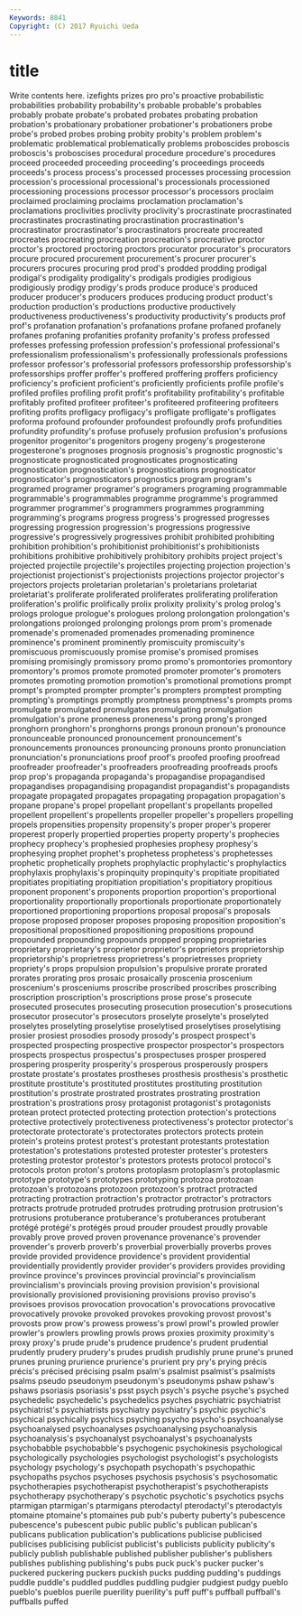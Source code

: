 ```yaml
---
Keywords: 8841 
Copyright: (C) 2017 Ryuichi Ueda
---
```


# title

Write contents here.
izefights prizes pro pro's proactive probabilistic probabilities
probability probability's probable probable's probables probably probate probate's probated probates
probating probation probation's probationary probationer probationer's probationers probe probe's probed
probes probing probity probity's problem problem's problematic problematical problematically problems
proboscides proboscis proboscis's proboscises procedural procedure procedure's procedures proceed proceeded
proceeding proceeding's proceedings proceeds proceeds's process process's processed processes processing
procession procession's processional processional's processionals processioned processioning processions processor processor's
processors proclaim proclaimed proclaiming proclaims proclamation proclamation's proclamations proclivities proclivity
proclivity's procrastinate procrastinated procrastinates procrastinating procrastination procrastination's procrastinator procrastinator's procrastinators
procreate procreated procreates procreating procreation procreation's procreative proctor proctor's proctored
proctoring proctors procurator procurator's procurators procure procured procurement procurement's procurer
procurer's procurers procures procuring prod prod's prodded prodding prodigal prodigal's
prodigality prodigality's prodigals prodigies prodigious prodigiously prodigy prodigy's prods produce
produce's produced producer producer's producers produces producing product product's production
production's productions productive productively productiveness productiveness's productivity productivity's products prof
prof's profanation profanation's profanations profane profaned profanely profanes profaning profanities
profanity profanity's profess professed professes professing profession profession's professional professional's
professionalism professionalism's professionally professionals professions professor professor's professorial professors professorship
professorship's professorships proffer proffer's proffered proffering proffers proficiency proficiency's proficient
proficient's proficiently proficients profile profile's profiled profiles profiling profit profit's
profitability profitability's profitable profitably profited profiteer profiteer's profiteered profiteering profiteers
profiting profits profligacy profligacy's profligate profligate's profligates proforma profound profounder
profoundest profoundly profs profundities profundity profundity's profuse profusely profusion profusion's
profusions progenitor progenitor's progenitors progeny progeny's progesterone progesterone's prognoses prognosis
prognosis's prognostic prognostic's prognosticate prognosticated prognosticates prognosticating prognostication prognostication's prognostications
prognosticator prognosticator's prognosticators prognostics program program's programed programer programer's programers
programing programmable programmable's programmables programme programme's programmed programmer programmer's programmers
programmes programming programming's programs progress progress's progressed progresses progressing progression
progression's progressions progressive progressive's progressively progressives prohibit prohibited prohibiting prohibition
prohibition's prohibitionist prohibitionist's prohibitionists prohibitions prohibitive prohibitively prohibitory prohibits project
project's projected projectile projectile's projectiles projecting projection projection's projectionist projectionist's
projectionists projections projector projector's projectors projects proletarian proletarian's proletarians proletariat
proletariat's proliferate proliferated proliferates proliferating proliferation proliferation's prolific prolifically prolix
prolixity prolixity's prolog prolog's prologs prologue prologue's prologues prolong prolongation
prolongation's prolongations prolonged prolonging prolongs prom prom's promenade promenade's promenaded
promenades promenading prominence prominence's prominent prominently promiscuity promiscuity's promiscuous promiscuously
promise promise's promised promises promising promisingly promissory promo promo's promontories
promontory promontory's promos promote promoted promoter promoter's promoters promotes promoting
promotion promotion's promotional promotions prompt prompt's prompted prompter prompter's prompters
promptest prompting prompting's promptings promptly promptness promptness's prompts proms promulgate
promulgated promulgates promulgating promulgation promulgation's prone proneness proneness's prong prong's
pronged pronghorn pronghorn's pronghorns prongs pronoun pronoun's pronounce pronounceable pronounced
pronouncement pronouncement's pronouncements pronounces pronouncing pronouns pronto pronunciation pronunciation's pronunciations
proof proof's proofed proofing proofread proofreader proofreader's proofreaders proofreading proofreads
proofs prop prop's propaganda propaganda's propagandise propagandised propagandises propagandising propagandist
propagandist's propagandists propagate propagated propagates propagating propagation propagation's propane propane's
propel propellant propellant's propellants propelled propellent propellent's propellents propeller propeller's
propellers propelling propels propensities propensity propensity's proper proper's properer properest
properly propertied properties property property's prophecies prophecy prophecy's prophesied prophesies
prophesy prophesy's prophesying prophet prophet's prophetess prophetess's prophetesses prophetic prophetically
prophets prophylactic prophylactic's prophylactics prophylaxis prophylaxis's propinquity propinquity's propitiate propitiated
propitiates propitiating propitiation propitiation's propitiatory propitious proponent proponent's proponents proportion
proportion's proportional proportionality proportionally proportionals proportionate proportionately proportioned proportioning proportions
proposal proposal's proposals propose proposed proposer proposes proposing proposition proposition's
propositional propositioned propositioning propositions propound propounded propounding propounds propped propping
proprietaries proprietary proprietary's proprietor proprietor's proprietors proprietorship proprietorship's proprietress proprietress's
proprietresses propriety propriety's props propulsion propulsion's propulsive prorate prorated prorates
prorating pros prosaic prosaically proscenia proscenium proscenium's prosceniums proscribe proscribed
proscribes proscribing proscription proscription's proscriptions prose prose's prosecute prosecuted prosecutes
prosecuting prosecution prosecution's prosecutions prosecutor prosecutor's prosecutors proselyte proselyte's proselyted
proselytes proselyting proselytise proselytised proselytises proselytising prosier prosiest prosodies prosody
prosody's prospect prospect's prospected prospecting prospective prospector prospector's prospectors prospects
prospectus prospectus's prospectuses prosper prospered prospering prosperity prosperity's prosperous prosperously
prospers prostate prostate's prostates prostheses prosthesis prosthesis's prosthetic prostitute prostitute's
prostituted prostitutes prostituting prostitution prostitution's prostrate prostrated prostrates prostrating prostration
prostration's prostrations prosy protagonist protagonist's protagonists protean protect protected protecting
protection protection's protections protective protectively protectiveness protectiveness's protector protector's protectorate
protectorate's protectorates protectors protects protein protein's proteins protest protest's protestant
protestants protestation protestation's protestations protested protester protester's protesters protesting protestor
protestor's protestors protests protocol protocol's protocols proton proton's protons protoplasm
protoplasm's protoplasmic prototype prototype's prototypes prototyping protozoa protozoan protozoan's protozoans
protozoon protozoon's protract protracted protracting protraction protraction's protractor protractor's protractors
protracts protrude protruded protrudes protruding protrusion protrusion's protrusions protuberance protuberance's
protuberances protuberant protégé protégé's protégés proud prouder proudest proudly provable
provably prove proved proven provenance provenance's provender provender's proverb proverb's
proverbial proverbially proverbs proves provide provided providence providence's provident providential
providentially providently provider provider's providers provides providing province province's provinces
provincial provincial's provincialism provincialism's provincials proving provision provision's provisional provisionally
provisioned provisioning provisions proviso proviso's provisoes provisos provocation provocation's provocations
provocative provocatively provoke provoked provokes provoking provost provost's provosts prow
prow's prowess prowess's prowl prowl's prowled prowler prowler's prowlers prowling
prowls prows proxies proximity proximity's proxy proxy's prude prude's prudence
prudence's prudent prudential prudently prudery prudery's prudes prudish prudishly prune
prune's pruned prunes pruning prurience prurience's prurient pry pry's prying
précis précis's précised précising psalm psalm's psalmist psalmist's psalmists psalms
pseudo pseudonym pseudonym's pseudonyms pshaw pshaw's pshaws psoriasis psoriasis's psst
psych psych's psyche psyche's psyched psychedelic psychedelic's psychedelics psyches psychiatric
psychiatrist psychiatrist's psychiatrists psychiatry psychiatry's psychic psychic's psychical psychically psychics
psyching psycho psycho's psychoanalyse psychoanalysed psychoanalyses psychoanalysing psychoanalysis psychoanalysis's psychoanalyst
psychoanalyst's psychoanalysts psychobabble psychobabble's psychogenic psychokinesis psychological psychologically psychologies psychologist
psychologist's psychologists psychology psychology's psychopath psychopath's psychopathic psychopaths psychos psychoses
psychosis psychosis's psychosomatic psychotherapies psychotherapist psychotherapist's psychotherapists psychotherapy psychotherapy's psychotic
psychotic's psychotics psychs ptarmigan ptarmigan's ptarmigans pterodactyl pterodactyl's pterodactyls ptomaine
ptomaine's ptomaines pub pub's puberty puberty's pubescence pubescence's pubescent pubic
public public's publican publican's publicans publication publication's publications publicise publicised
publicises publicising publicist publicist's publicists publicity publicity's publicly publish publishable
published publisher publisher's publishers publishes publishing publishing's pubs puck puck's
pucker pucker's puckered puckering puckers puckish pucks pudding pudding's puddings
puddle puddle's puddled puddles puddling pudgier pudgiest pudgy pueblo pueblo's
pueblos puerile puerility puerility's puff puff's puffball puffball's puffballs puffed
